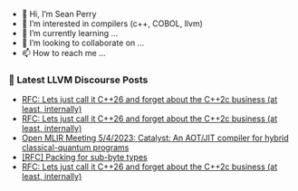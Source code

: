 - 👋 Hi, I’m Sean Perry
- 👀 I’m interested in compilers (c++, COBOL, llvm)
- 🌱 I’m currently learning ...
- 💞️ I’m looking to collaborate on ...
- 📫 How to reach me ...

<!---
s66perry/s66perry is a ✨ special ✨ repository because its `README.md` (this file) appears on your GitHub profile.
You can click the Preview link to take a look at your changes.
--->
### 📕 Latest LLVM Discourse Posts

<!-- DISCOURSE-LLVM:START -->
- [RFC: Lets just call it C++26 and forget about the C++2c business &lpar;at least, internally&rpar;](https://discourse.llvm.org/t/rfc-lets-just-call-it-c-26-and-forget-about-the-c-2c-business-at-least-internally/70383#post_4)
- [RFC: Lets just call it C++26 and forget about the C++2c business &lpar;at least, internally&rpar;](https://discourse.llvm.org/t/rfc-lets-just-call-it-c-26-and-forget-about-the-c-2c-business-at-least-internally/70383#post_3)
- [Open MLIR Meeting 5/4/2023: Catalyst: An AOT/JIT compiler for hybrid classical-quantum programs](https://discourse.llvm.org/t/open-mlir-meeting-5-4-2023-catalyst-an-aot-jit-compiler-for-hybrid-classical-quantum-programs/70317#post_2)
- [[RFC] Packing for sub-byte types](https://discourse.llvm.org/t/rfc-packing-for-sub-byte-types/70119#post_12)
- [RFC: Lets just call it C++26 and forget about the C++2c business &lpar;at least, internally&rpar;](https://discourse.llvm.org/t/rfc-lets-just-call-it-c-26-and-forget-about-the-c-2c-business-at-least-internally/70383#post_2)
<!-- DISCOURSE-LLVM:END -->
